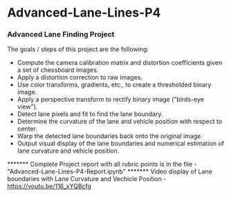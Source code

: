 # Advanced-Lane-Lines-P4
### Advanced Lane Finding Project
The goals / steps of this project are the following:
* Compute the camera calibration matrix and distortion coefficients given a set of chessboard images.
* Apply a distortion correction to raw images.
* Use color transforms, gradients, etc., to create a thresholded binary image.
* Apply a perspective transform to rectify binary image ("birds-eye view").
* Detect lane pixels and fit to find the lane boundary.
* Determine the curvature of the lane and vehicle position with respect to center.
* Warp the detected lane boundaries back onto the original image.
* Output visual display of the lane boundaries and numerical estimation of lane curvature and vehicle position.


******* Complete Project report with all rubric points is in the file - "Advanced-Lane-Lines-P4-Report.ipynb" ******* 
Video display of Lane boundaries with Lane Curvature and Vechicle Position - 
https://youtu.be/116_xYQBcfg

